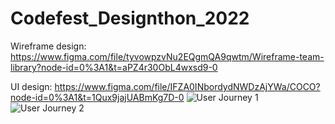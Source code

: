 # Codefest_Designthon_2022

Wireframe design:
https://www.figma.com/file/tyvowpzvNu2EQgmQA9qwtm/Wireframe-team-library?node-id=0%3A1&t=aPZ4r30ObL4wxsd9-0

UI design:
https://www.figma.com/file/IFZA0INbordydNWDzAjYWa/COCO?node-id=0%3A1&t=1Qux9jajUABmKg7D-0
![User Journey 1](https://user-images.githubusercontent.com/104246945/209508900-f3a4eaea-28c4-4b1f-8a18-524c27612a0f.jpg)
![User Journey 2](https://user-images.githubusercontent.com/104246945/209508903-21d70cce-ce37-4502-9301-49edaff0c630.jpg)
